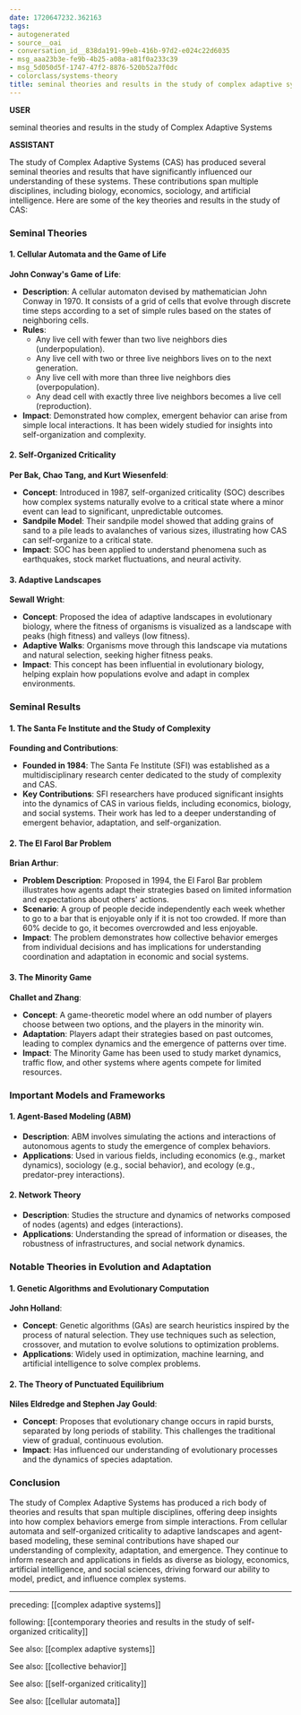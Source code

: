 ```yaml
---
date: 1720647232.362163
tags:
- autogenerated
- source__oai
- conversation_id__838da191-99eb-416b-97d2-e024c22d6035
- msg_aaa23b3e-fe9b-4b25-a08a-a81f0a233c39
- msg_5d050d5f-1747-47f2-8876-520b52a7f0dc
- colorclass/systems-theory
title: seminal theories and results in the study of complex adaptive systems
---
```


**USER**

seminal theories and results in the study of Complex Adaptive Systems


**ASSISTANT**

The study of Complex Adaptive Systems (CAS) has produced several seminal theories and results that have significantly influenced our understanding of these systems. These contributions span multiple disciplines, including biology, economics, sociology, and artificial intelligence. Here are some of the key theories and results in the study of CAS:

### Seminal Theories

#### 1. Cellular Automata and the Game of Life

**John Conway's Game of Life**:
- **Description**: A cellular automaton devised by mathematician John Conway in 1970. It consists of a grid of cells that evolve through discrete time steps according to a set of simple rules based on the states of neighboring cells.
- **Rules**: 
  - Any live cell with fewer than two live neighbors dies (underpopulation).
  - Any live cell with two or three live neighbors lives on to the next generation.
  - Any live cell with more than three live neighbors dies (overpopulation).
  - Any dead cell with exactly three live neighbors becomes a live cell (reproduction).
- **Impact**: Demonstrated how complex, emergent behavior can arise from simple local interactions. It has been widely studied for insights into self-organization and complexity.

#### 2. Self-Organized Criticality

**Per Bak, Chao Tang, and Kurt Wiesenfeld**:
- **Concept**: Introduced in 1987, self-organized criticality (SOC) describes how complex systems naturally evolve to a critical state where a minor event can lead to significant, unpredictable outcomes.
- **Sandpile Model**: Their sandpile model showed that adding grains of sand to a pile leads to avalanches of various sizes, illustrating how CAS can self-organize to a critical state.
- **Impact**: SOC has been applied to understand phenomena such as earthquakes, stock market fluctuations, and neural activity.

#### 3. Adaptive Landscapes

**Sewall Wright**:
- **Concept**: Proposed the idea of adaptive landscapes in evolutionary biology, where the fitness of organisms is visualized as a landscape with peaks (high fitness) and valleys (low fitness).
- **Adaptive Walks**: Organisms move through this landscape via mutations and natural selection, seeking higher fitness peaks.
- **Impact**: This concept has been influential in evolutionary biology, helping explain how populations evolve and adapt in complex environments.

### Seminal Results

#### 1. The Santa Fe Institute and the Study of Complexity

**Founding and Contributions**:
- **Founded in 1984**: The Santa Fe Institute (SFI) was established as a multidisciplinary research center dedicated to the study of complexity and CAS.
- **Key Contributions**: SFI researchers have produced significant insights into the dynamics of CAS in various fields, including economics, biology, and social systems. Their work has led to a deeper understanding of emergent behavior, adaptation, and self-organization.

#### 2. The El Farol Bar Problem

**Brian Arthur**:
- **Problem Description**: Proposed in 1994, the El Farol Bar problem illustrates how agents adapt their strategies based on limited information and expectations about others' actions.
- **Scenario**: A group of people decide independently each week whether to go to a bar that is enjoyable only if it is not too crowded. If more than 60% decide to go, it becomes overcrowded and less enjoyable.
- **Impact**: The problem demonstrates how collective behavior emerges from individual decisions and has implications for understanding coordination and adaptation in economic and social systems.

#### 3. The Minority Game

**Challet and Zhang**:
- **Concept**: A game-theoretic model where an odd number of players choose between two options, and the players in the minority win.
- **Adaptation**: Players adapt their strategies based on past outcomes, leading to complex dynamics and the emergence of patterns over time.
- **Impact**: The Minority Game has been used to study market dynamics, traffic flow, and other systems where agents compete for limited resources.

### Important Models and Frameworks

#### 1. Agent-Based Modeling (ABM)

- **Description**: ABM involves simulating the actions and interactions of autonomous agents to study the emergence of complex behaviors.
- **Applications**: Used in various fields, including economics (e.g., market dynamics), sociology (e.g., social behavior), and ecology (e.g., predator-prey interactions).

#### 2. Network Theory

- **Description**: Studies the structure and dynamics of networks composed of nodes (agents) and edges (interactions).
- **Applications**: Understanding the spread of information or diseases, the robustness of infrastructures, and social network dynamics.

### Notable Theories in Evolution and Adaptation

#### 1. Genetic Algorithms and Evolutionary Computation

**John Holland**:
- **Concept**: Genetic algorithms (GAs) are search heuristics inspired by the process of natural selection. They use techniques such as selection, crossover, and mutation to evolve solutions to optimization problems.
- **Applications**: Widely used in optimization, machine learning, and artificial intelligence to solve complex problems.

#### 2. The Theory of Punctuated Equilibrium

**Niles Eldredge and Stephen Jay Gould**:
- **Concept**: Proposes that evolutionary change occurs in rapid bursts, separated by long periods of stability. This challenges the traditional view of gradual, continuous evolution.
- **Impact**: Has influenced our understanding of evolutionary processes and the dynamics of species adaptation.

### Conclusion

The study of Complex Adaptive Systems has produced a rich body of theories and results that span multiple disciplines, offering deep insights into how complex behaviors emerge from simple interactions. From cellular automata and self-organized criticality to adaptive landscapes and agent-based modeling, these seminal contributions have shaped our understanding of complexity, adaptation, and emergence. They continue to inform research and applications in fields as diverse as biology, economics, artificial intelligence, and social sciences, driving forward our ability to model, predict, and influence complex systems.


---

preceding: [[complex adaptive systems]]  


following: [[contemporary theories and results in the study of self-organized criticality]]

See also: [[complex adaptive systems]]


See also: [[collective behavior]]


See also: [[self-organized criticality]]


See also: [[cellular automata]]
